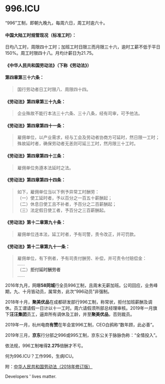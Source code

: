 996.ICU
===

“996”工制，即朝九晚九，每周六日，周工时逾六十。

#### 中国大陆工时规管现况（标准工时）：
日均八工时，周限四十工时；加班工时日限三而月限三十六，逾时工薪不低于平日150%。周工时限四十八。月均计薪日为21.75。

#### 《中华人民共和国劳动法》（下称《劳动法》）
#### 第四章第三十六条：
>国行劳动者日工时限八、周限四十四。

#### 《劳动法》第四章第三十九条：
>企业殊故不能行本法三十六条、三十八条，经有司审，可予他法。

#### 《劳动法》第四章第四十一条：
>雇佣单位，以产业需求，经与工会及劳动者协商方可延时，然日限一工时；殊故延时者，确保劳动者无恙则可延三工时，然月限三十工时。

#### 《劳动法》第四章第四十三条：
>雇佣单位务遵本法延时之法。

#### 《劳动法》第四章第四十四条：
> 如下，雇佣单位当以下例予异常工时酬劳：  
>  （一）使工延时者，予以百分之一百五十薪酬起；  
>  （二）休息日使工且不补者，予百分之二百薪酬起；  
>  （三）法定假日使工者，予百分之三百薪酬起。 

#### 《劳动法》第十二章第九十条：
>雇佣单位违本法，延工时者，予有司警，责令改正，并可罚款。

#### 《劳动法》第十二章第九十一条：
> 雇佣单位，有下例者，予有司责付酬劳、补偿，并可责令付赔偿金：   
>  ……   
>  （二）**拒付延时酬劳者**   
>  ……   

2016年九月，网曝**58同城**行全员996工制，且周末无薪加班。公司回应，业务峰期，九、十月皆动员，属常务，此次“996动员”非强制。

2018年十月，**聚美优品**在成都研发部行996工制，称常状，拒付加班薪酬及调休。员工谓请假一日计以十一工时。周六请假须所部总经理审核。2019年一月旗下**汪汪集团**员工，逼弃所有调休及工龄，并至**聚美优品**，否则裁员。

2019年一月，杭州电商**有赞**在年会宣996工制，CEO白鸦称“数年顾，此必善”。

2019年三月，**京东**行分部之996或995工制，京东公关于脉脉伪称：“全情投入”。

依法规，996工制唯得**2.275**倍酬才不亏。

何为996.ICU？工作996，生病ICU。

附：[中华人民共和国劳动法（2018年修订版）](http://www.npc.gov.cn/npc/xinwen/2019-01/07/content_2070261.htm)

Developers ' lives matter.
